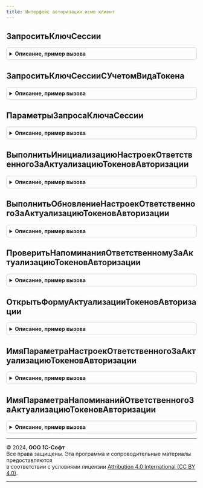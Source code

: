 ```yaml
---
title: Интерфейс авторизации исмп клиент
---
```



## ЗапроситьКлючСессии
<details style="margin: 1em 0; padding: 0.5em; border: 1px solid #ccc; border-radius: 6px;">

<summary style="font-weight: bold; cursor: pointer;">Описание, пример вызова</summary>

```bsl

// Запросить новый ключ сессии для авторизации в ИС МП.
//
// Параметры:
// 	ПараметрыЗапроса        - (См. ИнтерфейсАвторизацииИСМПКлиентСервер.ПараметрыЗапросаКлючаСессии).
// 	ОповещениеПриЗавершении - ОписаниеОповещения - Описание оповещения после получения результата.
Процедура ЗапроситьКлючСессии(ПараметрыЗапроса, ОповещениеПриЗавершении = Неопределено) Экспорт
```

Пример вызова
```bsl
ИнтерфейсАвторизацииИСМПКлиент.ЗапроситьКлючСессии(ПараметрыЗапроса, ОповещениеПриЗавершении);
```
</details>

## ЗапроситьКлючСессииСУчетомВидаТокена
<details style="margin: 1em 0; padding: 0.5em; border: 1px solid #ccc; border-radius: 6px;">

<summary style="font-weight: bold; cursor: pointer;">Описание, пример вызова</summary>

```bsl

Процедура ЗапроситьКлючСессииСУчетомВидаТокена(ПараметрыСканирования, ВидПродукции, ОповещениеПриЗавершении = Неопределено) Экспорт
```

Пример вызова
```bsl
ИнтерфейсАвторизацииИСМПКлиент.ЗапроситьКлючСессииСУчетомВидаТокена(ПараметрыСканирования, ВидПродукции, ОповещениеПриЗавершении);
```
</details>

## ПараметрыЗапросаКлючаСессии
<details style="margin: 1em 0; padding: 0.5em; border: 1px solid #ccc; border-radius: 6px;">

<summary style="font-weight: bold; cursor: pointer;">Описание, пример вызова</summary>

```bsl

//Инициализировать структуру параметров запроса в ИС МОТП (ИС МП) для получения ключа сессии.
//
//Параметры:
//   Организация - ОпределяемыйТип.Организация - Организация.
//   ВидПродукции - ПеречислениеСсылка.ВидыПродукцииИС - вид продукции (для уточнения сервиса).
//   ТребуетсяПолучатьТокенРозничнойПродажи - Булево - признак, что требуется получать токен розничной продажи
//
//Возвращаемое значение:
//   (См. ИнтерфейсАвторизацииИСМПКлиентСервер.ПараметрыЗапросаКлючаСессии).
Функция ПараметрыЗапросаКлючаСессии(Организация = Неопределено, ВидПродукции = Неопределено, ТребуетсяПолучатьТокенРозничнойПродажи = Ложь) Экспорт
```

Пример вызова
```bsl
Результат = ИнтерфейсАвторизацииИСМПКлиент.ПараметрыЗапросаКлючаСессии(Организация, ВидПродукции, ТребуетсяПолучатьТокенРозничнойПродажи);
```
</details>

## ВыполнитьИнициализациюНастроекОтветственногоЗаАктуализациюТокеновАвторизации
<details style="margin: 1em 0; padding: 0.5em; border: 1px solid #ccc; border-radius: 6px;">

<summary style="font-weight: bold; cursor: pointer;">Описание, пример вызова</summary>

```bsl

// Подключает обработчик ожидания для показа напоминаний ответственному за актуализацию токенов авторизации.
//
Процедура ВыполнитьИнициализациюНастроекОтветственногоЗаАктуализациюТокеновАвторизации() Экспорт
```

Пример вызова
```bsl
ИнтерфейсАвторизацииИСМПКлиент.ВыполнитьИнициализациюНастроекОтветственногоЗаАктуализациюТокеновАвторизации() 
```
</details>

## ВыполнитьОбновлениеНастроекОтветственногоЗаАктуализациюТокеновАвторизации
<details style="margin: 1em 0; padding: 0.5em; border: 1px solid #ccc; border-radius: 6px;">

<summary style="font-weight: bold; cursor: pointer;">Описание, пример вызова</summary>

```bsl

// Выполняет обновление настроек ответственного за актуализацию токенов авторизации ИСМП.
// Настройки содержатся в глобальной переменной ПараметрыПриложения.
//
// Параметры:
//  ДляПросмотра - Булево - определяет для чего нужно получить настройки:
//                          для просмотра списка токенов или для актуализации токенов.
//
Процедура ВыполнитьОбновлениеНастроекОтветственногоЗаАктуализациюТокеновАвторизации(ДляПросмотра = Ложь) Экспорт
```

Пример вызова
```bsl
ИнтерфейсАвторизацииИСМПКлиент.ВыполнитьОбновлениеНастроекОтветственногоЗаАктуализациюТокеновАвторизации(ДляПросмотра);
```
</details>

## ПроверитьНапоминанияОтветственномуЗаАктуализациюТокеновАвторизации
<details style="margin: 1em 0; padding: 0.5em; border: 1px solid #ccc; border-radius: 6px;">

<summary style="font-weight: bold; cursor: pointer;">Описание, пример вызова</summary>

```bsl

// Проверяет наличие напоминаний для ответственного за актуализацию токенов авторизации ИС МП.
// При необходимости, открывает форму актуализации токенов авторизации ИС МП.
//
Процедура ПроверитьНапоминанияОтветственномуЗаАктуализациюТокеновАвторизации() Экспорт
```

Пример вызова
```bsl
ИнтерфейсАвторизацииИСМПКлиент.ПроверитьНапоминанияОтветственномуЗаАктуализациюТокеновАвторизации() 
```
</details>

## ОткрытьФормуАктуализацииТокеновАвторизации
<details style="margin: 1em 0; padding: 0.5em; border: 1px solid #ccc; border-radius: 6px;">

<summary style="font-weight: bold; cursor: pointer;">Описание, пример вызова</summary>

```bsl

// Открывает форму актуализации токенов авторизации ИС МП
//
Процедура ОткрытьФормуАктуализацииТокеновАвторизации() Экспорт
```

Пример вызова
```bsl
ИнтерфейсАвторизацииИСМПКлиент.ОткрытьФормуАктуализацииТокеновАвторизации() 
```
</details>

## ИмяПараметраНастроекОтветственногоЗаАктуализациюТокеновАвторизации
<details style="margin: 1em 0; padding: 0.5em; border: 1px solid #ccc; border-radius: 6px;">

<summary style="font-weight: bold; cursor: pointer;">Описание, пример вызова</summary>

```bsl

// Возвращает имя параметра, хранящего настройки ответственного за актуализацию токенов авторизации ИС МП.
//
// Возвращаемое значение:
//  Строка - имя параметра.
//
Функция ИмяПараметраНастроекОтветственногоЗаАктуализациюТокеновАвторизации() Экспорт
```

Пример вызова
```bsl
Результат = ИнтерфейсАвторизацииИСМПКлиент.ИмяПараметраНастроекОтветственногоЗаАктуализациюТокеновАвторизации() 
```
</details>

## ИмяПараметраНапоминанийОтветственногоЗаАктуализациюТокеновАвторизации
<details style="margin: 1em 0; padding: 0.5em; border: 1px solid #ccc; border-radius: 6px;">

<summary style="font-weight: bold; cursor: pointer;">Описание, пример вызова</summary>

```bsl

// Возвращает имя параметра, хранящего настройки ответственного за актуализацию токенов авторизации ИС МП.
//
// Возвращаемое значение:
//  Строка - имя параметра.
//
Функция ИмяПараметраНапоминанийОтветственногоЗаАктуализациюТокеновАвторизации() Экспорт
```

Пример вызова
```bsl
Результат = ИнтерфейсАвторизацииИСМПКлиент.ИмяПараметраНапоминанийОтветственногоЗаАктуализациюТокеновАвторизации() 
```
</details>

---

© 2024, **ООО 1С-Софт**  
Все права защищены. Эта программа и сопроводительные материалы предоставляются  
в соответствии с условиями лицензии [Attribution 4.0 International (CC BY 4.0)](https://creativecommons.org/licenses/by/4.0/legalcode).

---
